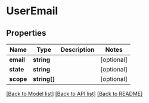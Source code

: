 # UserEmail

## Properties
Name | Type | Description | Notes
------------ | ------------- | ------------- | -------------
**email** | **string** |  | [optional] 
**state** | **string** |  | [optional] 
**scope** | **string[]** |  | [optional] 

[[Back to Model list]](../../README.md#documentation-for-models) [[Back to API list]](../../README.md#documentation-for-api-endpoints) [[Back to README]](../../README.md)


